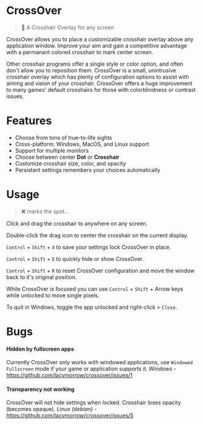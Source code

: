 # CrossOver

> 🎯 A Crosshair Overlay for any screen

CrossOver allows you to place a customizable crosshair overlay above any application window.
Improve your aim and gain a competitive advantage with a permanant colored crosshair to mark center screen.

Other crosshair programs offer a single style or color option, and often don't allow you to reposition them. CrossOver is a small, unintrusive crosshair overlay which has plenty of configuration options to assist with aiming and vision of your crosshair. CrossOver offers a huge improvement to many games' default crosshairs for those with colorblindness or contrast issues.

# Features

- Choose from tons of true-to-life sights
- Cross-platform: Windows, MacOS, and Linux support
- Support for multiple monitors
- Choose between center **Dot** or **Crosshair**
- Customize crosshair size, color, and opacity
- Persistant settings remembers your choices automatically


# Usage

> ❌ marks the spot...

Click and drag the crosshair to anywhere on any screen.

Double-click the drag icon to center the crosshair on the current display.

`Control` + `Shift` + `X` to save your settings lock CrossOver in place.

`Control` + `Shift` + `E` to quickly hide or show CrossOver.

`Control` + `Shift` + `R` to reset CrossOver configuration and move the window back to it's original position.

While CrossOver is focused you can use `Control` + `Shift` + Arrow keys while unlocked to move single pixels.

To quit in Windows, toggle the app unlocked and right-click > `Close`.


# Bugs

#### Hidden by fullscreen apps

Currently CrossOver only works with windowed applications, use `Windowed Fullscreen` mode if your game or application supports it. _Windows_ - https://github.com/lacymorrow/crossover/issues/1

#### Transparency not working

CrossOver will not hide settings when locked. Crosshair loses opacity (becomes opaque). _Linux (debian)_ - https://github.com/lacymorrow/crossover/issues/5

